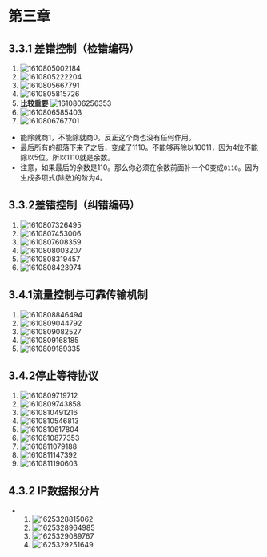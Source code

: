 # 第三章

## 3.3.1 差错控制（检错编码）

1. ![1610805002184](assets/1610805002184.png)
2. ![1610805222204](assets/1610805222204.png)
3. ![1610805667791](assets/1610805667791.png)
4. ![1610805815726](assets/1610805815726.png)
5. **比较重要**
    ![1610806256353](assets/1610806256353.png)
6. ![1610806585403](assets/1610806585403.png)
7. ![1610806767701](assets/1610806767701.png)

* 能除就商1，不能除就商0。反正这个商也没有任何作用。
* 最后所有的都落下来了之后，变成了1110。不能够再除以10011，因为4位不能除以5位。所以1110就是余数。
* 注意，如果最后的余数是110。那么你必须在余数前面补一个0变成`0110`。因为生成多项式(除数)的阶为4。

## 3.3.2差错控制（纠错编码）

1. ![1610807326495](assets/1610807326495.png)
2. ![1610807453006](assets/1610807453006.png)
3. ![1610807608359](assets/1610807608359.png)
4. ![1610808003207](assets/1610808003207.png)
5. ![1610808319457](assets/1610808319457.png)
6. ![1610808423974](assets/1610808423974.png)

## 3.4.1流量控制与可靠传输机制

1. ![1610808846494](assets/1610808846494.png)
2. ![1610809044792](assets/1610809044792.png)
3. ![1610809082527](assets/1610809082527.png)
4. ![1610809168185](assets/1610809168185.png)
5. ![1610809189335](assets/1610809189335.png)

## 3.4.2停止等待协议

1. ![1610809719712](assets/1610809719712.png)
2. ![1610809743858](assets/1610809743858.png)
3. ![1610810491216](assets/1610810491216.png)
4. ![1610810546813](assets/1610810546813.png)
5. ![1610810617804](assets/1610810617804.png)
6. ![1610810877353](assets/1610810877353.png)
7. ![1610811079188](assets/1610811079188.png)
8. ![1610811147392](assets/1610811147392.png)
9. ![1610811190603](assets/1610811190603.png)



## 4.3.2 IP数据报分片

* 1. ![1625328815062](assets/1625328815062.png)
  2. ![1625328964985](assets/1625328964985.png)
  3. ![1625329089767](assets/1625329089767.png)
  4. ![1625329251649](assets/1625329251649.png)